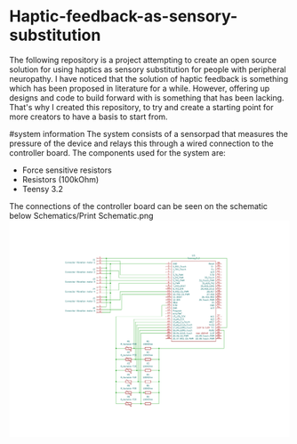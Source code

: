 # Haptic-feedback-as-sensory-substitution
The following repository is a project attempting to create an open source solution for using haptics as sensory substitution for people with peripheral neuropathy.
I have noticed that the solution of haptic feedback is something which has been proposed in literature for a while. However, offering up designs and code to build forward with is something that has been lacking. That's why I created this repository, to try and create a starting point for more creators to have a basis to start from. 

#system information
The system consists of a sensorpad that measures the pressure of the device and relays this through a wired connection to the controller board. 
The components used for the system are: 
- Force sensitive resistors
- Resistors (100kOhm)
- Teensy 3.2


The connections of the controller board can be seen on the schematic below
Schematics/Print Schematic.png
![Schematic](https://github.com/max-1200/Haptic-feedback-as-sensory-substitution/blob/main/Schematics/Print%20Schematic.png)
